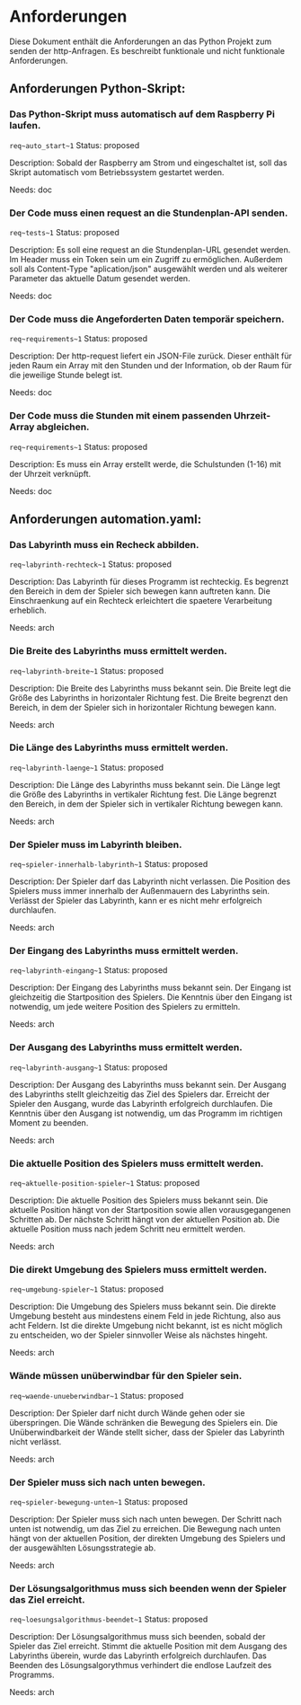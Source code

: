 # Anforderungen

Diese Dokument enthält die Anforderungen an das Python Projekt zum senden der http-Anfragen. Es beschreibt funktionale und nicht funktionale Anforderungen.

## Anforderungen Python-Skript:
### Das Python-Skript muss automatisch auf dem Raspberry Pi laufen.
`req~auto_start~1`
Status: proposed

Description:
Sobald der Raspberry am Strom und eingeschaltet ist, soll das Skript automatisch vom Betriebssystem gestartet werden.

Needs: doc

### Der Code muss einen request an die Stundenplan-API senden.
`req~tests~1`
Status: proposed

Description:
Es soll eine request an die Stundenplan-URL gesendet werden. Im Header muss ein Token sein um ein Zugriff zu ermöglichen. Außerdem soll als Content-Type "aplication/json" ausgewählt werden und als weiterer Parameter das aktuelle Datum gesendet werden.

Needs: doc

### Der Code muss die Angeforderten Daten temporär speichern.
`req~requirements~1`
Status: proposed

Description:
Der http-request liefert ein JSON-File zurück. Dieser enthält für jeden Raum ein Array mit den Stunden und der Information, ob der Raum für die jeweilige Stunde belegt ist.

Needs: doc

### Der Code muss die Stunden mit einem passenden Uhrzeit-Array abgleichen.
`req~requirements~1`
Status: proposed

Description:
Es muss ein Array erstellt werde, die Schulstunden (1-16) mit der Uhrzeit verknüpft.

Needs: doc

## Anforderungen automation.yaml:

### Das Labyrinth muss ein Recheck abbilden.
`req~labyrinth-rechteck~1`
Status: proposed

Description:
Das Labyrinth für dieses Programm ist rechteckig.
Es begrenzt den Bereich in dem der Spieler sich bewegen kann auftreten kann.
Die Einschraenkung auf ein Rechteck erleichtert die spaetere Verarbeitung erheblich.

Needs: arch

### Die Breite des Labyrinths muss ermittelt werden.
`req~labyrinth-breite~1`
Status: proposed

Description:
Die Breite des Labyrinths muss bekannt sein.
Die Breite legt die Größe des Labyrinths in horizontaler Richtung fest.
Die Breite begrenzt den Bereich, in dem der Spieler sich in horizontaler Richtung bewegen kann.

Needs: arch

### Die Länge des Labyrinths muss ermittelt werden.
`req~labyrinth-laenge~1`
Status: proposed

Description:
Die Länge des Labyrinths muss bekannt sein.
Die Länge legt die Größe des Labyrinths in vertikaler Richtung fest.
Die Länge begrenzt den Bereich, in dem der Spieler sich in vertikaler Richtung bewegen kann.

Needs: arch

### Der Spieler muss im Labyrinth bleiben.
`req~spieler-innerhalb-labyrinth~1`
Status: proposed

Description:
Der Spieler darf das Labyrinth nicht verlassen.
Die Position des Spielers muss immer innerhalb der Außenmauern des Labyrinths sein.
Verlässt der Spieler das Labyrinth, kann er es nicht mehr erfolgreich durchlaufen.

Needs: arch

### Der Eingang des Labyrinths muss ermittelt werden.
`req~labyrinth-eingang~1`
Status: proposed

Description:
Der Eingang des Labyrinths muss bekannt sein.
Der Eingang ist gleichzeitig die Startposition des Spielers.
Die Kenntnis über den Eingang ist notwendig, um jede weitere Position des Spielers zu ermitteln.

Needs: arch

### Der Ausgang des Labyrinths muss ermittelt werden.
`req~labyrinth-ausgang~1`
Status: proposed

Description:
Der Ausgang des Labyrinths muss bekannt sein.
Der Ausgang des Labyrinths stellt gleichzeitig das Ziel des Spielers dar.
Erreicht der Spieler den Ausgang, wurde das Labyrinth erfolgreich durchlaufen.
Die Kenntnis über den Ausgang ist notwendig, um das Programm im richtigen Moment zu beenden.

Needs: arch

### Die aktuelle Position des Spielers muss ermittelt werden.
`req~aktuelle-position-spieler~1`
Status: proposed

Description:
Die aktuelle Position des Spielers muss bekannt sein.
Die aktuelle Position hängt von der Startposition sowie allen vorausgegangenen Schritten ab.
Der nächste Schritt hängt von der aktuellen Position ab.
Die aktuelle Position muss nach jedem Schritt neu ermittelt werden.

Needs: arch

### Die direkt Umgebung des Spielers muss ermittelt werden.
`req~umgebung-spieler~1`
Status: proposed

Description:
Die Umgebung des Spielers muss bekannt sein.
Die direkte Umgebung besteht aus mindestens einem Feld in jede Richtung, also aus acht Feldern.
Ist die direkte Umgebung nicht bekannt, ist es nicht möglich zu entscheiden, wo der Spieler sinnvoller Weise als nächstes hingeht.

Needs: arch

### Wände müssen unüberwindbar für den Spieler sein.
`req~waende-unueberwindbar~1`
Status: proposed

Description:
Der Spieler darf nicht durch Wände gehen oder sie überspringen.
Die Wände schränken die Bewegung des Spielers ein.
Die Unüberwindbarkeit der Wände stellt sicher, dass der Spieler das Labyrinth nicht verlässt.

Needs: arch

### Der Spieler muss sich nach unten bewegen.
`req~spieler-bewegung-unten~1`
Status: proposed

Description:
Der Spieler muss sich nach unten bewegen.
Der Schritt nach unten ist notwendig, um das Ziel zu erreichen.
Die Bewegung nach unten hängt von der aktuellen Position, der direkten Umgebung des Spielers und der ausgewählten Lösungsstrategie ab.

Needs: arch

### Der Lösungsalgorithmus muss sich beenden wenn der Spieler das Ziel erreicht.
`req~loesungsalgorithmus-beendet~1`
Status: proposed

Description:
Der Lösungsalgorithmus muss sich beenden, sobald der Spieler das Ziel erreicht.
Stimmt die aktuelle Position mit dem Ausgang des Labyrinths überein, wurde das Labyrinth erfolgreich durchlaufen.
Das Beenden des Lösungsalgorythmus verhindert die endlose Laufzeit des Programms.

Needs: arch